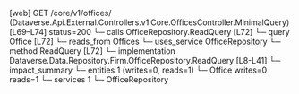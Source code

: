 [web] GET /core/v1/offices/  (Dataverse.Api.External.Controllers.v1.Core.OfficesController.MinimalQuery)  [L69–L74] status=200
  └─ calls OfficeRepository.ReadQuery [L72]
  └─ query Office [L72]
    └─ reads_from Offices
  └─ uses_service OfficeRepository
    └─ method ReadQuery [L72]
      └─ implementation Dataverse.Data.Repository.Firm.OfficeRepository.ReadQuery [L8-L41]
  └─ impact_summary
    └─ entities 1 (writes=0, reads=1)
      └─ Office writes=0 reads=1
    └─ services 1
      └─ OfficeRepository

